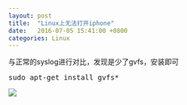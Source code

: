 ```yaml
---
layout: post
title:  "Linux上无法打开iphone"
date:   2016-07-05 15:41:00 +0800
categories: Linux
---
```

与正常的syslog进行对比，发现是少了gvfs，安装即可
<pre>
sudo apt-get install gvfs*
</pre>
<img src="http://114.215.198.198/wp-content/uploads/2016/07/05/Screenshot_2016-07-05_11-52-40.png"/>
